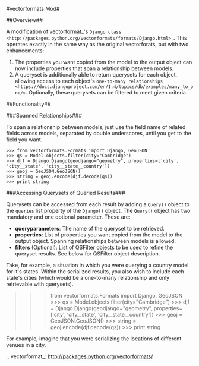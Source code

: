 #vectorformats Mod#

##Overview##

A modification of vectorformat_'s `Django class <http://packages.python.org/vectorformats/formats/Django.html>`_.  This operates exactly in the same way as the original vectorforats, but with two enhancements:
1. The properties you want copied from the model to the output object can now include properties that span a relationship between models.
2. A queryset is additionally able to return querysets for each object, allowing access to each object's `one-to-many relationships <https://docs.djangoproject.com/en/1.4/topics/db/examples/many_to_one/>`.  Optionally, these querysets can be filtered to meet given criteria.


##Functionality##

###Spanned Relationships###

To span a relationship between models, just use the field name of related fields across models, separated by double underscores, until you get to the field you want.

    >>> from vectorformats.Formats import Django, GeoJSON
    >>> qs = Model.objects.filter(city="Cambridge")
    >>> djf = Django.Django(geodjango="geometry", properties=['city', 'city__state', 'city__state__country'])
    >>> geoj = GeoJSON.GeoJSON()
    >>> string = geoj.encode(djf.decode(qs))
    >>> print string

###Accessing Querysets of Queried Results###

Querysets can be accessed from each result by adding a `Query()` object to the `queries` list property of the `Django()` object.  The `Query()` object has two mandatory and one optional parameter. These are:

* **queryparameters**: The name of the queryset to be retrieved.
* **properties**: List of properties you want copied from the model to the output object. Spanning relationships between models is allowed.
* **filters** (Optional): List of QSFilter objects to be used to refine the queryset results.  See below for QSFilter object description.


Take, for example, a situation in which you were querying a country model for it's states.  Within the serialized results, you also wish to include each state's cities (which would be a one-to-many relationship and only retrievable with querysets).

>>> from vectorformats.Formats import Django, GeoJSON
    >>> qs = Model.objects.filter(city="Cambridge")
    >>> djf = Django.Django(geodjango="geometry", properties=['city', 'city__state', 'city__state__country'])
    >>> geoj = GeoJSON.GeoJSON()
    >>> string = geoj.encode(djf.decode(qs))
    >>> print string

   

For example, imagine that you were serializing the locations of different venues in a city. 
    
    

.. vectorformat_: http://packages.python.org/vectorformats/
